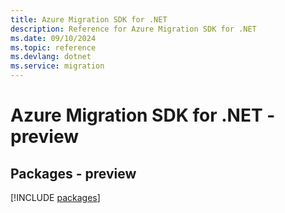 ```yaml
---
title: Azure Migration SDK for .NET
description: Reference for Azure Migration SDK for .NET
ms.date: 09/10/2024
ms.topic: reference
ms.devlang: dotnet
ms.service: migration
---
```

# Azure Migration SDK for .NET - preview
## Packages - preview
[!INCLUDE [packages](migration-index.md)]